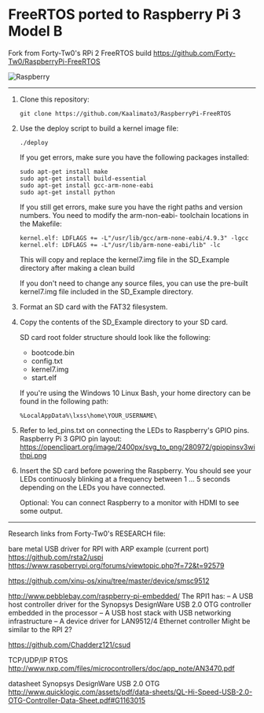 # FreeRTOS ported to Raspberry Pi 3 Model B

Fork from Forty-Tw0's RPi 2 FreeRTOS build
https://github.com/Forty-Tw0/RaspberryPi-FreeRTOS

![Raspberry](https://i.imgur.com/IffnaCn.jpg)

---

1. Clone this repository:

   ```git clone https://github.com/Kaalimato3/RaspberryPi-FreeRTOS```

2. Use the deploy script to build a kernel image file:

   ```
   ./deploy
   ```

   If you get errors, make sure you have the following packages installed:

   ```
   sudo apt-get install make
   sudo apt-get install build-essential
   sudo apt-get install gcc-arm-none-eabi
   sudo apt-get install python
   ```
   If you still get errors, make sure you have the right paths and version numbers. 
   You need to modify the arm-non-eabi- toolchain locations in the Makefile:
   ```
   kernel.elf: LDFLAGS += -L"/usr/lib/gcc/arm-none-eabi/4.9.3" -lgcc
   kernel.elf: LDFLAGS += -L"/usr/lib/arm-none-eabi/lib" -lc
   ```

   This will copy and replace the kernel7.img file in the SD_Example directory
   after making a clean build

   If you don't need to change any source files, you can use the pre-built
   kernel7.img file included in the SD_Example directory.

3. Format an SD card with the FAT32 filesystem.

4. Copy the contents of the SD_Example directory to your SD card.

   SD card root folder structure should look like the following:
   - bootcode.bin
   - config.txt
   - kernel7.img
   - start.elf

   If you're using the Windows 10 Linux Bash,
   your home directory can be found in the following path:

   ```
   %LocalAppData%\lxss\home\YOUR_USERNAME\
   ```

5. Refer to led_pins.txt on connecting the LEDs to Raspberry's GPIO pins.
   Raspberry Pi 3 GPIO pin layout:
   https://openclipart.org/image/2400px/svg_to_png/280972/gpiopinsv3withpi.png

6. Insert the SD card before powering the Raspberry.
   You should see your LEDs continuosly blinking at a frequency
   between 1 ... 5 seconds depending on the LEDs you have connected.

   Optional: You can connect Raspberry to a monitor with HDMI to see some output.

---

Research links from Forty-Tw0's RESEARCH file:

bare metal USB driver for RPI with ARP example (current port)
https://github.com/rsta2/uspi
https://www.raspberrypi.org/forums/viewtopic.php?f=72&t=92579

https://github.com/xinu-os/xinu/tree/master/device/smsc9512

http://www.pebblebay.com/raspberry-pi-embedded/
The RPI1 has:
– A USB host controller driver for the Synopsys DesignWare USB 2.0 OTG
controller embedded in the processor
– A USB host stack with USB networking infrastructure
– A device driver for LAN9512/4 Ethernet controller
Might be similar to the RPI 2?

https://github.com/Chadderz121/csud

TCP/UDP/IP RTOS
http://www.nxp.com/files/microcontrollers/doc/app_note/AN3470.pdf

datasheet Synopsys DesignWare USB 2.0 OTG
http://www.quicklogic.com/assets/pdf/data-sheets/QL-Hi-Speed-USB-2.0-OTG-Controller-Data-Sheet.pdf#G1163015

